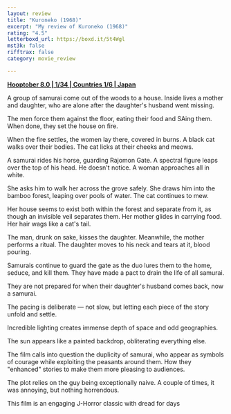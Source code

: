 ```yaml
---
layout: review
title: "Kuroneko (1968)"
excerpt: "My review of Kuroneko (1968)"
rating: "4.5"
letterboxd_url: https://boxd.it/5t4Wgl
mst3k: false
rifftrax: false
category: movie_review

---
```


<b><a href="https://boxd.it/pOvfW/detail" rel="nofollow">Hooptober 8.0 | 1/34 | Countries 1/6 | Japan</a></b>

A group of samurai come out of the woods to a house. Inside lives a mother and daughter, who are alone after the daughter's husband went missing.

The men force them against the floor, eating their food and SAing them. When done, they set the house on fire.

When the fire settles, the women lay there, covered in burns. A black cat walks over their bodies. The cat licks at their cheeks and meows.

A samurai rides his horse, guarding Rajomon Gate.  A spectral figure leaps over the top of his head. He doesn't notice. A woman approaches all in white.

She asks him to walk her across the grove safely. She draws him into the bamboo forest, leaping over pools of water. The cat continues to mew.

Her house seems to exist both within the forest and separate from it, as though an invisible veil separates them. Her mother glides in carrying food. Her hair wags like a cat's tail.

The man, drunk on sake, kisses the daughter. Meanwhile, the mother performs a ritual. The daughter moves to his neck and tears at it, blood pouring. 

Samurais continue to guard the gate as the duo lures them to the home, seduce, and kill them. They have made a pact to drain the life of all samurai.

They are not prepared for when their daughter's husband comes back, now a samurai.

The pacing is deliberate — not slow, but letting each piece of the story unfold and settle.

Incredible lighting creates immense depth of space and odd geographies.

The sun appears like a painted backdrop, obliterating everything else.

The film calls into question the duplicity of samurai, who appear as symbols of courage while exploiting the peasants around them. How they "enhanced" stories to make them more pleasing to audiences.

The plot relies on the guy being exceptionally naive. A couple of times, it was annoying, but nothing horrendous.

This film is an engaging J-Horror classic with dread for days